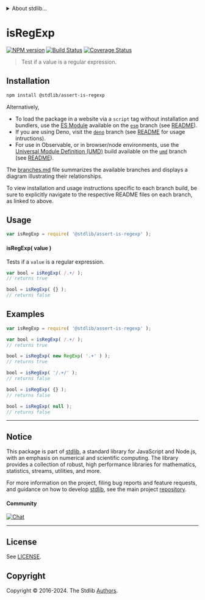 <!--

@license Apache-2.0

Copyright (c) 2018 The Stdlib Authors.

Licensed under the Apache License, Version 2.0 (the "License");
you may not use this file except in compliance with the License.
You may obtain a copy of the License at

   http://www.apache.org/licenses/LICENSE-2.0

Unless required by applicable law or agreed to in writing, software
distributed under the License is distributed on an "AS IS" BASIS,
WITHOUT WARRANTIES OR CONDITIONS OF ANY KIND, either express or implied.
See the License for the specific language governing permissions and
limitations under the License.

-->


<details>
  <summary>
    About stdlib...
  </summary>
  <p>We believe in a future in which the web is a preferred environment for numerical computation. To help realize this future, we've built stdlib. stdlib is a standard library, with an emphasis on numerical and scientific computation, written in JavaScript (and C) for execution in browsers and in Node.js.</p>
  <p>The library is fully decomposable, being architected in such a way that you can swap out and mix and match APIs and functionality to cater to your exact preferences and use cases.</p>
  <p>When you use stdlib, you can be absolutely certain that you are using the most thorough, rigorous, well-written, studied, documented, tested, measured, and high-quality code out there.</p>
  <p>To join us in bringing numerical computing to the web, get started by checking us out on <a href="https://github.com/stdlib-js/stdlib">GitHub</a>, and please consider <a href="https://opencollective.com/stdlib">financially supporting stdlib</a>. We greatly appreciate your continued support!</p>
</details>

# isRegExp

[![NPM version][npm-image]][npm-url] [![Build Status][test-image]][test-url] [![Coverage Status][coverage-image]][coverage-url] <!-- [![dependencies][dependencies-image]][dependencies-url] -->

> Test if a value is a regular expression.

<section class="installation">

## Installation

```bash
npm install @stdlib/assert-is-regexp
```

Alternatively,

-   To load the package in a website via a `script` tag without installation and bundlers, use the [ES Module][es-module] available on the [`esm`][esm-url] branch (see [README][esm-readme]).
-   If you are using Deno, visit the [`deno`][deno-url] branch (see [README][deno-readme] for usage intructions).
-   For use in Observable, or in browser/node environments, use the [Universal Module Definition (UMD)][umd] build available on the [`umd`][umd-url] branch (see [README][umd-readme]).

The [branches.md][branches-url] file summarizes the available branches and displays a diagram illustrating their relationships.

To view installation and usage instructions specific to each branch build, be sure to explicitly navigate to the respective README files on each branch, as linked to above.

</section>

<section class="usage">

## Usage

```javascript
var isRegExp = require( '@stdlib/assert-is-regexp' );
```

#### isRegExp( value )

Tests if a `value` is a regular expression.

```javascript
var bool = isRegExp( /.+/ );
// returns true

bool = isRegExp( {} );
// returns false
```

</section>

<!-- /.usage -->

<section class="examples">

## Examples

<!-- eslint-disable prefer-regex-literals -->

<!-- eslint no-undef: "error" -->

```javascript
var isRegExp = require( '@stdlib/assert-is-regexp' );

var bool = isRegExp( /.+/ );
// returns true

bool = isRegExp( new RegExp( '.+' ) );
// returns true

bool = isRegExp( '/.+/' );
// returns false

bool = isRegExp( {} );
// returns false

bool = isRegExp( null );
// returns false
```

</section>

<!-- /.examples -->

<!-- Section for related `stdlib` packages. Do not manually edit this section, as it is automatically populated. -->

<section class="related">

</section>

<!-- /.related -->

<!-- Section for all links. Make sure to keep an empty line after the `section` element and another before the `/section` close. -->


<section class="main-repo" >

* * *

## Notice

This package is part of [stdlib][stdlib], a standard library for JavaScript and Node.js, with an emphasis on numerical and scientific computing. The library provides a collection of robust, high performance libraries for mathematics, statistics, streams, utilities, and more.

For more information on the project, filing bug reports and feature requests, and guidance on how to develop [stdlib][stdlib], see the main project [repository][stdlib].

#### Community

[![Chat][chat-image]][chat-url]

---

## License

See [LICENSE][stdlib-license].


## Copyright

Copyright &copy; 2016-2024. The Stdlib [Authors][stdlib-authors].

</section>

<!-- /.stdlib -->

<!-- Section for all links. Make sure to keep an empty line after the `section` element and another before the `/section` close. -->

<section class="links">

[npm-image]: http://img.shields.io/npm/v/@stdlib/assert-is-regexp.svg
[npm-url]: https://npmjs.org/package/@stdlib/assert-is-regexp

[test-image]: https://github.com/stdlib-js/assert-is-regexp/actions/workflows/test.yml/badge.svg?branch=v0.2.0
[test-url]: https://github.com/stdlib-js/assert-is-regexp/actions/workflows/test.yml?query=branch:v0.2.0

[coverage-image]: https://img.shields.io/codecov/c/github/stdlib-js/assert-is-regexp/main.svg
[coverage-url]: https://codecov.io/github/stdlib-js/assert-is-regexp?branch=main

<!--

[dependencies-image]: https://img.shields.io/david/stdlib-js/assert-is-regexp.svg
[dependencies-url]: https://david-dm.org/stdlib-js/assert-is-regexp/main

-->

[chat-image]: https://img.shields.io/gitter/room/stdlib-js/stdlib.svg
[chat-url]: https://app.gitter.im/#/room/#stdlib-js_stdlib:gitter.im

[stdlib]: https://github.com/stdlib-js/stdlib

[stdlib-authors]: https://github.com/stdlib-js/stdlib/graphs/contributors

[umd]: https://github.com/umdjs/umd
[es-module]: https://developer.mozilla.org/en-US/docs/Web/JavaScript/Guide/Modules

[deno-url]: https://github.com/stdlib-js/assert-is-regexp/tree/deno
[deno-readme]: https://github.com/stdlib-js/assert-is-regexp/blob/deno/README.md
[umd-url]: https://github.com/stdlib-js/assert-is-regexp/tree/umd
[umd-readme]: https://github.com/stdlib-js/assert-is-regexp/blob/umd/README.md
[esm-url]: https://github.com/stdlib-js/assert-is-regexp/tree/esm
[esm-readme]: https://github.com/stdlib-js/assert-is-regexp/blob/esm/README.md
[branches-url]: https://github.com/stdlib-js/assert-is-regexp/blob/main/branches.md

[stdlib-license]: https://raw.githubusercontent.com/stdlib-js/assert-is-regexp/main/LICENSE

</section>

<!-- /.links -->
